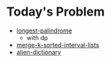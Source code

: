 # Today's Problem

- [longest-palindrome](https://www.lintcode.com/problem/longest-palindrome)
  - with dp
- [merge-k-sorted-interval-lists](https://www.lintcode.com/problem/merge-k-sorted-interval-lists)
- [alien-dictionary](https://www.lintcode.com/problem/alien-dictionary/)
